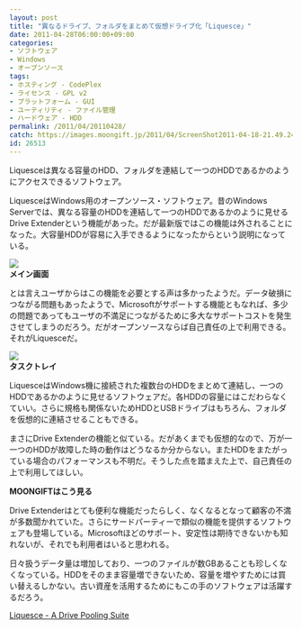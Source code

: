 ```yaml
---
layout: post
title: "異なるドライブ、フォルダをまとめて仮想ドライブ化「Liquesce」"
date: 2011-04-28T06:00:00+09:00
categories:
- ソフトウェア
- Windows
- オープンソース
tags: 
- ホスティング - CodePlex
- ライセンス - GPL v2
- プラットフォーム - GUI
- ユーティリティ - ファイル管理
- ハードウェア - HDD
permalink: /2011/04/20110428/
catch: https://images.moongift.jp/2011/04/ScreenShot2011-04-18-21.49.24_thumb.png
id: 26513
---
```

Liquesceは異なる容量のHDD、フォルダを連結して一つのHDDであるかのようにアクセスできるソフトウェア。

  

LiquesceはWindows用のオープンソース・ソフトウェア。昔のWindows Serverでは、異なる容量のHDDを連結して一つのHDDであるかのように見せるDrive Extenderという機能があった。だが最新版ではこの機能は外されることになった。大容量HDDが容易に入手できるようになったからという説明になっている。

  

![](https://images.moongift.jp/2011/04/3dsearch2_thumb.png)  
**メイン画面**

  

とは言えユーザからはこの機能を必要とする声は多かったようだ。データ破損につながる問題もあったようで、Microsoftがサポートする機能ともなれば、多少の問題であってもユーザの不満足につながるために多大なサポートコストを発生させてしまうのだろう。だがオープンソースならば自己責任の上で利用できる。それがLiquesceだ。

  

![](https://images.moongift.jp/2011/04/ScreenShot2011-04-18-21.49.24_thumb.png)  
**タスクトレイ**

  
<!--more-->  

LiquesceはWindows機に接続された複数台のHDDをまとめて連結し、一つのHDDであるかのように見せるソフトウェアだ。各HDDの容量にはこだわらなくていい。さらに規格も関係ないためHDDとUSBドライブはもちろん、フォルダを仮想的に連結させることもできる。

  

まさにDrive Extenderの機能と似ている。だがあくまでも仮想的なので、万が一一つのHDDが故障した時の動作はどうなるか分からない。またHDDをまたがっている場合のパフォーマンスも不明だ。そうした点を踏まえた上で、自己責任の上で利用してほしい。

  
  
  

**MOONGIFTはこう見る**

  

Drive Extenderはとても便利な機能だったらしく、なくなるとなって顧客の不満が多数聞かれていた。さらにサードパーティーで類似の機能を提供するソフトウェアも登場している。Microsoftほどのサポート、安定性は期待できないかも知れないが、それでも利用者はいると思われる。

  

日々扱うデータ量は増加しており、一つのファイルが数GBあることも珍しくなくなっている。HDDをそのまま容量増できないため、容量を増やすためには買い替えるしかない。古い資産を活用するためにもこの手のソフトウェアは活躍するだろう。

  

[Liquesce - A Drive Pooling Suite](http://liquesce.codeplex.com/)

